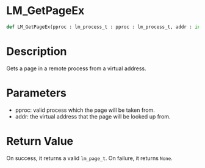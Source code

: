 # LM_GetPageEx

```python
def LM_GetPageEx(pproc : lm_process_t : pproc : lm_process_t, addr : int : addr : int) -> Optional[None]:
```

# Description

Gets a page in a remote process from a virtual address.

# Parameters

- pproc: valid process which the page will be taken from.
- addr: the virtual address that the page will be looked up from.

# Return Value

On success, it returns a valid `lm_page_t`. On failure, it returns `None`.

